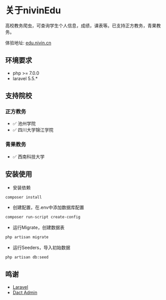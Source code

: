 # 关于nivinEdu
高校教务爬虫，可查询学生个人信息，成绩，课表等。已支持正方教务，青果教务。

体验地址: [edu.nivin.cn](http://edu.nivin.cn/)

## 环境要求
- php >= 7.0.0
- laravel 5.5.*

## 支持院校

### 正方教务

- :white_check_mark: 池州学院
- :white_check_mark: 四川大学锦江学院

### 青果教务

- :white_check_mark: 西南科技大学

## 安装使用

- 安装依赖

```bash
composer install
```

- 创建配置，在.env中添加数据库配置

```bash
composer run-script create-config
```

- 运行Migrate，创建数据表

```bash
php artisan migrate
```

- 运行Seeders，导入初始数据

```bash
php artisan db:seed
```

## 鸣谢
+ [Laravel](https://laravel.com/)
+ [Dact Admin](http://www.dcatadmin.com/)